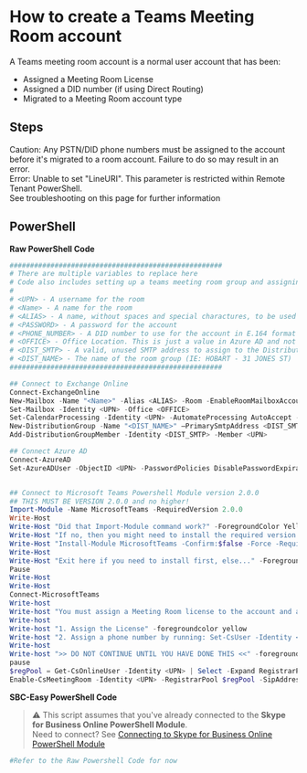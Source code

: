 # How to create a Teams Meeting Room account
A Teams meeting room account is a normal user account that has been:
- Assigned a Meeting Room License
- Assigned a DID number (if using Direct Routing)
- Migrated to a Meeting Room account type

## Steps
Caution: Any PSTN/DID phone numbers must be assigned to the account before it's migrated to a room account. Failure to do so may result in an error.\
Error: Unable to set "LineURI". This parameter is restricted within Remote Tenant PowerShell.\
See troubleshooting on this page for further information

## PowerShell
<i class="fas fa-terminal"></i> **Raw PowerShell Code**

````PowerShell
####################################################
# There are multiple variables to replace here
# Code also includes setting up a teams meeting room group and assigning a room to it
#
# <UPN> - A username for the room
# <Name> - A name for the room
# <ALIAS> - A name, without spaces and special charactures, to be used as an alias for the room. (IE: start of the username before the @ symbol)
# <PASSWORD> - A password for the account
# <PHONE_NUMBER> - A DID number to use for the account in E.164 format (IE: +61399995555)
# <OFFICE> - Office Location. This is just a value in Azure AD and not linked to anything else
# <DIST_SMTP> - A valid, unused SMTP address to assign to the Distribution List
# <DIST_NAME> - The name of the room group (IE: HOBART - 31 JONES ST)
####################################################

## Connect to Exchange Online
Connect-ExchangeOnline
New-Mailbox -Name "<Name>" -Alias <ALIAS> -Room -EnableRoomMailboxAccount $true -MicrosoftOnlineServicesID <UPN> -RoomMailboxPassword (ConvertTo-SecureString -String '<PASSWORD>' -AsPlainText -Force)
Set-Mailbox -Identity <UPN> -Office <OFFICE>
Set-CalendarProcessing -Identity <UPN> -AutomateProcessing AutoAccept -AddOrganizerToSubject $false -DeleteComments $false -DeleteSubject $false -RemovePrivateProperty $false -AddAdditionalResponse $true -AdditionalResponse "<Name>"
New-DistributionGroup -Name "<DIST_NAME>" –PrimarySmtpAddress <DIST_SMTP> –RoomList
Add-DistributionGroupMember -Identity <DIST_SMTP> -Member <UPN>

## Connect Azure AD
Connect-AzureAD
Set-AzureADUser -ObjectID <UPN> -PasswordPolicies DisablePasswordExpiration -TelephoneNumber <PHONE_NUMBER>


## Connect to Microsoft Teams Powershell Module version 2.0.0
## THIS MUST BE VERSION 2.0.0 and no higher!
Import-Module -Name MicrosoftTeams -RequiredVersion 2.0.0
Write-Host
Write-Host "Did that Import-Module command work?" -ForegroundColor Yellow
Write-Host "If no, then you might need to install the required version of the Microsoft Teams module by running"
Write-Host "Install-Module MicrosoftTeams -Confirm:$false -Force -RequiredVersion 2.0.0"
Write-Host
Write-Host "Exit here if you need to install first, else..." -ForegroundColor Red
Pause
Write-Host
Write-Host
Connect-MicrosoftTeams
Write-host
Write-host "You must assign a Meeting Room license to the account and a phone number before continuing" -foregroundcolor yellow
Write-host
Write-host "1. Assign the License" -foregroundcolor yellow
Write-host "2. Assign a phone number by running: Set-CsUser -Identity <UPN> -EnterpriseVoiceEnabled $true -HostedVoiceMail $true -OnPremLineURI tel:<PHONE_NUMBER>" -foregroundcolor yellow
Write-host
Write-host ">> DO NOT CONTINUE UNTIL YOU HAVE DONE THIS <<" -foregroundcolor yellow
pause
$regPool = Get-CsOnlineUser -Identity <UPN> | Select -Expand RegistrarPool
Enable-CsMeetingRoom -Identity <UPN> -RegistrarPool $regPool -SipAddressType EmailAddress
````

<i class="fas fa-keyboard"></i> **SBC-Easy PowerShell Code**
> ⚠ This script assumes that you've already connected to the **Skype for Business Online PowerShell Module**.\
Need to connect? See [Connecting to Skype for Business Online PowerShell Module](connecting-to-sfbo-ps-module.md)

````PowerShell
#Refer to the Raw Powershell Code for now
````
